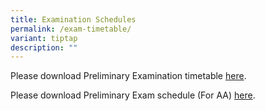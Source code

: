 ```yaml
---
title: Examination Schedules
permalink: /exam-timetable/
variant: tiptap
description: ""
---
```

<p>Please download Preliminary Examination timetable <a href="/files/Announcements/2025_PRELIM_EXAM_Schedule.pdf" rel="noopener nofollow" target="_blank">here</a>.</p>
<p>Please download Preliminary Exam schedule (For AA) <a href="/files/Announcements/2025_PRELIM_EXAM_Schedule__For_AA_.pdf" rel="noopener nofollow" target="_blank">here</a>.</p>